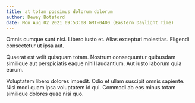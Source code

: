 ```yaml
---
title: at totam possimus dolorum dolorum
author: Dewey Botsford
date: Mon Aug 02 2021 09:53:08 GMT-0400 (Eastern Daylight Time)
---
```

Omnis cumque sunt nisi. Libero iusto et. Alias excepturi molestias. Eligendi consectetur ut ipsa aut.

 Quaerat est velit quisquam totam. Nostrum consequuntur quibusdam similique aut perspiciatis eaque nihil laudantium. Aut iusto laborum quia earum.

 Voluptatem libero dolores impedit. Odio et ullam suscipit omnis sapiente. Nisi modi quam ipsa voluptatem id qui. Commodi ab eos minus totam similique dolores quae nisi quo.